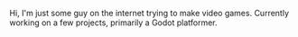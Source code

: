 Hi, I'm just some guy on the internet trying to make video games. Currently working on a few projects, primarily a Godot platformer.
